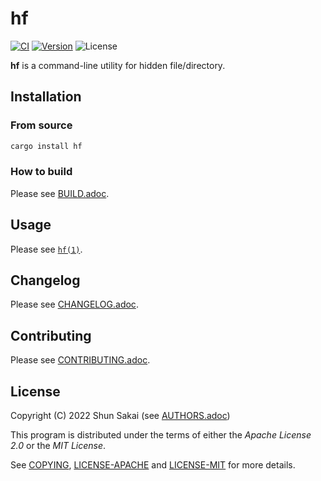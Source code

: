 # hf

[![CI][ci-badge]][ci-url]
[![Version][version-badge]][version-url]
![License][license-badge]

**hf** is a command-line utility for hidden file/directory.

## Installation

### From source

```sh
cargo install hf
```

### How to build

Please see [BUILD.adoc](BUILD.adoc).

## Usage

Please see [`hf(1)`](doc/man/man1/hf.1.adoc).

## Changelog

Please see [CHANGELOG.adoc](CHANGELOG.adoc).

## Contributing

Please see [CONTRIBUTING.adoc](CONTRIBUTING.adoc).

## License

Copyright (C) 2022 Shun Sakai (see [AUTHORS.adoc](AUTHORS.adoc))

This program is distributed under the terms of either the _Apache License 2.0_
or the _MIT License_.

See [COPYING](COPYING), [LICENSE-APACHE](LICENSE-APACHE) and
[LICENSE-MIT](LICENSE-MIT) for more details.

[ci-badge]: https://github.com/sorairolake/hf/workflows/CI/badge.svg
[ci-url]: https://github.com/sorairolake/hf/actions?query=workflow%3ACI
[version-badge]: https://img.shields.io/crates/v/hf
[version-url]: https://crates.io/crates/hf
[license-badge]: https://img.shields.io/crates/l/hf
